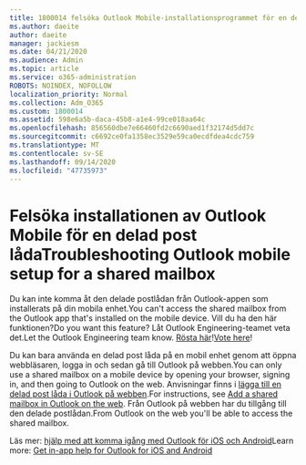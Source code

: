```yaml
---
title: 1800014 felsöka Outlook Mobile-installationsprogrammet för en delad post låda
ms.author: daeite
author: daeite
manager: jackiesm
ms.date: 04/21/2020
ms.audience: Admin
ms.topic: article
ms.service: o365-administration
ROBOTS: NOINDEX, NOFOLLOW
localization_priority: Normal
ms.collection: Adm_O365
ms.custom: 1800014
ms.assetid: 598e6a5b-daca-45b8-a1e4-99ce018aa64c
ms.openlocfilehash: 856560dbe7e66460fd2c6690aed1f32174d5dd7c
ms.sourcegitcommit: c6692ce0fa1358ec3529e59ca0ecdfdea4cdc759
ms.translationtype: MT
ms.contentlocale: sv-SE
ms.lasthandoff: 09/14/2020
ms.locfileid: "47735973"
---
```

# <a name="troubleshooting-outlook-mobile-setup-for-a-shared-mailbox"></a><span data-ttu-id="dcf55-102">Felsöka installationen av Outlook Mobile för en delad post låda</span><span class="sxs-lookup"><span data-stu-id="dcf55-102">Troubleshooting Outlook mobile setup for a shared mailbox</span></span>

<span data-ttu-id="dcf55-103">Du kan inte komma åt den delade postlådan från Outlook-appen som installerats på din mobila enhet.</span><span class="sxs-lookup"><span data-stu-id="dcf55-103">You can't access the shared mailbox from the Outlook app that's installed on the mobile device.</span></span> <span data-ttu-id="dcf55-104">Vill du ha den här funktionen?</span><span class="sxs-lookup"><span data-stu-id="dcf55-104">Do you want this feature?</span></span> <span data-ttu-id="dcf55-105">Låt Outlook Engineering-teamet veta det.</span><span class="sxs-lookup"><span data-stu-id="dcf55-105">Let the Outlook Engineering team know.</span></span> <span data-ttu-id="dcf55-106">[Rösta här](https://go.microsoft.com/fwlink/?linked=862116)!</span><span class="sxs-lookup"><span data-stu-id="dcf55-106">[Vote here](https://go.microsoft.com/fwlink/?linked=862116)!</span></span>
  
<span data-ttu-id="dcf55-107">Du kan bara använda en delad post låda på en mobil enhet genom att öppna webbläsaren, logga in och sedan gå till Outlook på webben.</span><span class="sxs-lookup"><span data-stu-id="dcf55-107">You can only use a shared mailbox on a mobile device by opening your browser, signing in, and then going to Outlook on the web.</span></span> <span data-ttu-id="dcf55-108">Anvisningar finns i [lägga till en delad post låda i Outlook på webben](https://support.office.com/article/add-a-shared-mailbox-to-outlook-on-the-web-98b5a90d-4e38-415d-a030-f09a4cd28207).</span><span class="sxs-lookup"><span data-stu-id="dcf55-108">For instructions, see [Add a shared mailbox in Outlook on the web](https://support.office.com/article/add-a-shared-mailbox-to-outlook-on-the-web-98b5a90d-4e38-415d-a030-f09a4cd28207).</span></span> <span data-ttu-id="dcf55-109">Från Outlook på webben har du tillgång till den delade postlådan.</span><span class="sxs-lookup"><span data-stu-id="dcf55-109">From Outlook on the web you'll be able to access the shared mailbox.</span></span>
  
<span data-ttu-id="dcf55-110">Läs mer: [hjälp med att komma igång med Outlook för iOS och Android](https://support.office.com/article/Get-in-app-help-for-Outlook-for-iOS-and-Android-218a22d1-9fa5-4889-b689-de1c63493243)</span><span class="sxs-lookup"><span data-stu-id="dcf55-110">Learn more: [Get in-app help for Outlook for iOS and Android](https://support.office.com/article/Get-in-app-help-for-Outlook-for-iOS-and-Android-218a22d1-9fa5-4889-b689-de1c63493243)</span></span>
  

